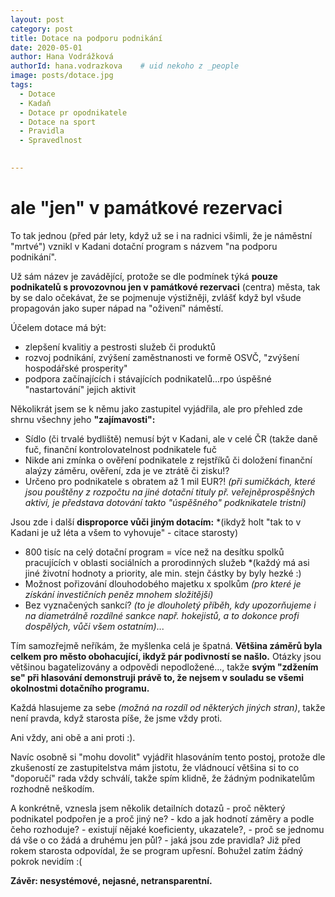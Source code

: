 ```yaml
---
layout: post
category: post
title: Dotace na podporu podnikání   
date: 2020-05-01
author: Hana Vodrážková
authorId: hana.vodrazkova    # uid nekoho z _people
image: posts/dotace.jpg
tags:
  - Dotace
  - Kadaň
  - Dotace pr opodnikatele
  - Dotace na sport
  - Pravidla
  - Spravedlnost
  

---
```


# ale "jen" v památkové rezervaci  


To tak jednou (před pár lety, když už se i na radnici všimli, že je náměstní "mrtvé") vznikl v Kadani dotační program s názvem "na podporu podnikání".

Už sám název je zavádějící, protože se dle podmínek týká **pouze podnikatelů s provozovnou jen v památkové rezervaci** (centra) města, tak by se dalo očekávat, že se pojmenuje výstižněji, zvlášť když byl všude propagován jako super nápad na "oživení" náměstí.

Účelem dotace má být:

* zlepšení kvalitiy a pestrosti služeb či produktů
* rozvoj podnikání, zvýšení zaměstnanosti ve formě OSVČ, "zvýšení hospodářské prosperity" 
* podpora začínajících i stávajících podnikatelů...rpo úspěšné "nastartování" jejich aktivit

Několikrát jsem se k němu jako zastupitel vyjádřila, ale pro přehled zde shrnu všechny jeho **"zajímavosti":**

* Sídlo (či trvalé bydliště) nemusí být v Kadani, ale v celé ČR (takže daně fuč, finanční kontrolovatelnost podnikatele fuč
* Nikde ani zmínka o ověření podnikatele z rejstříků či doložení finanční alaýzy záměru, ověření, zda je ve ztrátě či zisku!?
* Určeno pro podnikatele s obratem až 1 mil EUR?! 
*(při sumičkách, které jsou pouštěny z rozpočtu na jiné dotační tituly př. veřejněprospěšných aktivi, je představa dotování takto "úspěšného" podknikatele tristní)*

Jsou zde i další **disproporce vůči jiným dotacím:** 
*(ikdyž holt "tak to v Kadani je už léta a všem to vyhovuje" - citace starosty) 
* 800 tisíc na celý dotační program = více než na desítku spolků pracujících v oblasti sociálních a prorodinných služeb
*(každý má asi jiné životní hodnoty a priority, ale min. stejn částky by byly hezké :)
* Možnost pořizování dlouhodobého majetku x spolkům *(pro které je získání investičních peněz mnohem složitější)*
* Bez vyznačených sankcí? *(to je dlouholetý příběh, kdy upozorňujeme i na diametrálně rozdílné sankce např. hokejistů, a to dokonce profi dospělých, vůči všem ostatním)*...

Tím samozřejmě neříkám, že myšlenka celá je špatná.
**Většina záměrů byla celkem pro město obohacující, ikdyž pár podivností se našlo.**
Otázky jsou většinou bagatelizovány a odpovědi nepodložené..., 
takže **svým "zdžením se" při hlasování demonstruji právě to, že nejsem v souladu se všemi okolnostmi dotačního programu.**

Každá hlasujeme za sebe *(možná na rozdíl od některých jiných stran)*, takže není pravda, když starosta píše, že jsme vždy proti. 

Ani vždy, ani obě a ani proti :). 

Navíc osobně si "mohu dovolit" vyjádřit hlasováním tento postoj, protože dle zkušeností ze zastupitelstva mám jistotu, že vládnoucí většina si to co "doporučí" rada vždy schválí, takže spím klidně, že žádným podnikatelům rozhodně neškodím.

 A konkrétně, vznesla jsem několik detailních dotazů - proč některý podnikatel podpořen je a proč jiný ne? - kdo a jak hodnotí záměry a podle čeho rozhoduje? - existují nějaké koeficienty, ukazatele?, - proč se jednomu dá vše o co žádá a druhému jen půl? - jaká jsou zde pravidla?
Již před rokem starosta odpovídal, že se program upřesní. Bohužel zatím žádný pokrok nevidím :( 
 
 **Závěr: nesystémové, nejasné, netransparentní.** 


